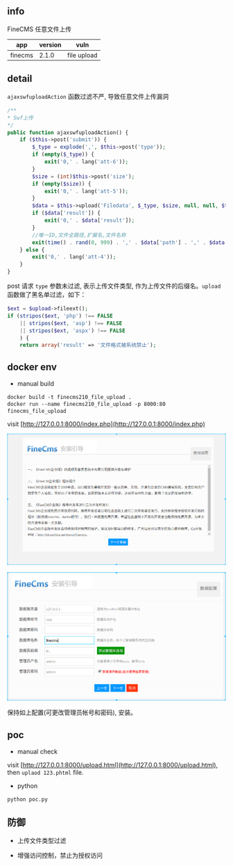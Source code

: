 ## info

FineCMS 任意文件上传

| app | version | vuln |
| --- | ------ | ----- |
| finecms | 2.1.0 | file upload |

## detail

`ajaxswfuploadAction` 函数过滤不严, 导致任意文件上传漏洞

```php
/**
* Swf上传
*/
public function ajaxswfuploadAction() {
    if ($this->post('submit')) {
        $_type = explode(',', $this->post('type'));
        if (empty($_type)) {
            exit('0,' . lang('att-6'));
        }
        $size = (int)$this->post('size');
        if (empty($size)) {
            exit('0,' . lang('att-5'));
        }
        $data = $this->upload('Filedata', $_type, $size, null, null, $this->post('admin'), 'swf', null, $this->post('document'));
        if ($data['result']) {
            exit('0,' . $data['result']);
        }
        //唯一ID,文件全路径,扩展名,文件名称
        exit(time() . rand(0, 999) . ',' . $data['path'] . ',' . $data['ext'] . ',' . str_replace('|', '_', $data['file']));
    } else {
        exit('0,' . lang('att-4'));
    }
}
```

post 请求 `type` 参数未过滤, 表示上传文件类型, 作为上传文件的后缀名。`upload` 函数做了黑名单过滤，如下：

```php
$ext = $upload->fileext();
if (stripos($ext, 'php') !== FALSE
    || stripos($ext, 'asp') !== FALSE
    || stripos($ext, 'aspx') !== FALSE
    ) {
    return array('result' => '文件格式被系统禁止');
```

## docker env

* manual build 

```
docker build -t finecms210_file_upload .
docker run --name finecms210_file_upload -p 8000:80 finecms_file_upload
```

visit [http://127.0.0.1:8000/index.php](http://127.0.0.1:8000/index.php)

![](install.png)

![](config.png)

保持如上配置(可更改管理员帐号和密码), 安装。

## poc

* manual check

visit [http://127.0.0.1:8000/upload.html](http://127.0.0.1:8000/upload.html), then `uplaod 123.phtml` file.

* python

```
python poc.py
```

## 防御

* 上传文件类型过滤

* 增强访问控制，禁止为授权访问